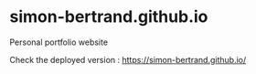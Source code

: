 # simon-bertrand.github.io
Personal portfolio website

Check the deployed version : https://simon-bertrand.github.io/


